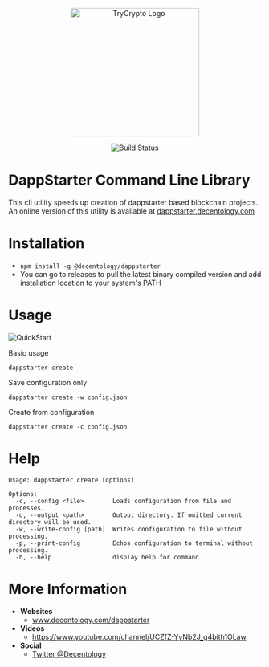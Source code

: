 <p align="center">
<img src="https://info.decentology.com/assets/brand/SVG/decentology-logo.svg" width="256" alt="TryCrypto Logo" />
</p>
<p align="center">
<img src="https://dev.azure.com/trycrypto/TryCrypto/_apis/build/status/decentology.dappstarter-cli?branchName=production" alt="Build Status">
</p>




# DappStarter Command Line Library
This cli utility speeds up creation of dappstarter based blockchain projects. An online version of this utility is available at [dappstarter.decentology.com](https://dappstarter.decentology.com)

# Installation
- ```npm install -g @decentology/dappstarter```
- You can go to releases to pull the latest binary compiled version and add installation location to your system's PATH

# Usage
![QuickStart](https://www.dropbox.com/s/sxp4f4tc8ejds2q/dappstarter-cli-branded.gif?raw=1)

Basic usage 

```
dappstarter create
```

Save configuration only
```
dappstarter create -w config.json
```

Create from configuration
```
dappstarter create -c config.json
```

# Help
```
Usage: dappstarter create [options]

Options:
  -c, --config <file>        Loads configuration from file and processes.
  -o, --output <path>        Output directory. If omitted current directory will be used.
  -w, --write-config [path]  Writes configuration to file without processing.
  -p, --print-config         Echos configuration to terminal without processing.
  -h, --help                 display help for command
```

# More Information
- **Websites**
    - www.decentology.com/dappstarter
- **Videos**
    - https://www.youtube.com/channel/UCZfZ-YyNb2J_g4bith1OLaw
- **Social**
    - [Twitter @Decentology](https://twitter.com/decentology)
